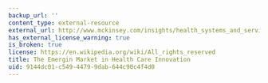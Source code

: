 ```yaml
---
backup_url: ''
content_type: external-resource
external_url: http://www.mckinsey.com/insights/health_systems_and_services/the_emerging_market_in_health_care_innovation
has_external_license_warning: true
is_broken: true
license: https://en.wikipedia.org/wiki/All_rights_reserved
title: The Emergin Market in Health Care Innovation
uid: 9144dc01-c549-4479-9dab-644c90c4f4d0
---
```

